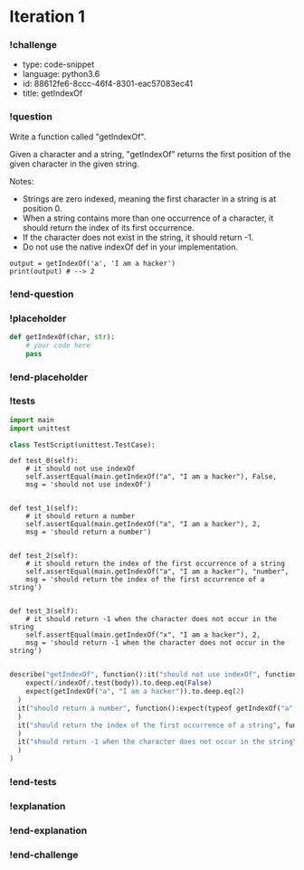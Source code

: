 # Iteration 1

### !challenge

* type: code-snippet
* language: python3.6
* id: 88612fe6-8ccc-46f4-8301-eac57083ec41
* title: getIndexOf

### !question

Write a function called "getIndexOf".

Given a character and a string, "getIndexOf" returns the first position of the given character in the given string.

Notes:
* Strings are zero indexed, meaning the first character in a string is at position 0.
* When a string contains more than one occurrence of a character, it should return the index of its first occurrence.
* If the character does not exist in the string, it should return -1.
* Do not use the native indexOf def in your implementation.

```
output = getIndexOf('a', 'I am a hacker')
print(output) # --> 2
```

### !end-question

### !placeholder

```python
def getIndexOf(char, str):
    # your code here
    pass


```

### !end-placeholder

### !tests

```python
import main
import unittest

class TestScript(unittest.TestCase):
```

    def test_0(self):
        # it should not use indexOf
        self.assertEqual(main.getIndexOf("a", "I am a hacker"), False,
        msg = 'should not use indexOf')


    def test_1(self):
        # it should return a number
        self.assertEqual(main.getIndexOf("a", "I am a hacker"), 2,
        msg = 'should return a number')


    def test_2(self):
        # it should return the index of the first occurrence of a string
        self.assertEqual(main.getIndexOf("a", "I am a hacker"), "number",
        msg = 'should return the index of the first occurrence of a string')


    def test_3(self):
        # it should return -1 when the character does not occur in the string
        self.assertEqual(main.getIndexOf("x", "I am a hacker"), 2,
        msg = 'should return -1 when the character does not occur in the string')



```python

describe("getIndexOf", function():it("should not use indexOf", function():body = getIndexOf.toString()
    expect(/indexOf/.test(body)).to.deep.eq(False)
    expect(getIndexOf("a", "I am a hacker")).to.deep.eq(2)
  )
  it("should return a number", function():expect(typeof getIndexOf("a", "I am a hacker")).to.deep.eq("number")
  )
  it("should return the index of the first occurrence of a string", function():expect(getIndexOf("a", "I am a hacker")).to.deep.eq(2)
  )
  it("should return -1 when the character does not occur in the string", function():expect(getIndexOf("x", "I am a hacker")).to.deep.eq(-1)
  )
)


```

### !end-tests

### !explanation

### !end-explanation

### !end-challenge
